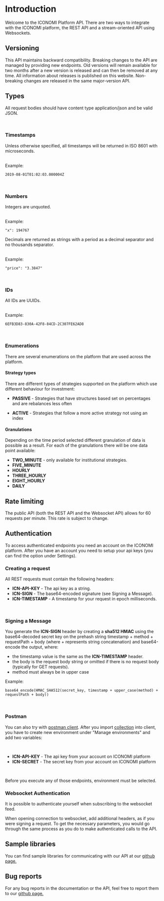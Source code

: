# Introduction
Welcome to the ICONOMI Platform API. There are two ways to integrate with the ICONOMI platform, the REST API and a stream-oriented API using Websockets.

## Versioning

This API maintains backward compatibility. Breaking changes to the API are managed by providing new endpoints. Old versions will remain available for two months after a new version is released and can then be removed at any time. All information about releases is published on this website.
Non-breaking changes are released in the same major-version API.

## Types

All request bodies should have content type application/json and be valid JSON.

<br/>

### Timestamps

Unless otherwise specified, all timestamps will be returned in ISO 8601 with microseconds.

<br/> Example:

```
2019-08-01T01:02:03.000004Z
```

<br/>

### Numbers

Integers are unquoted.

<br/> Example:

```
"x": 194767
```

Decimals are returned as strings with a period as a decimal separator and no thousands separator.

<br/> Example:

```
"price": "3.3847"
```

<br/>

### IDs

All IDs are UUIDs.

<br/> Example:

``` 
6EFB3D83-830A-42F8-84CD-2C307FE62AD8
```

<br/>

### Enumerations

There are several enumerations on the platform that are used across the platform.

#### Strategy types
There are different types of strategies supported on the platform which use different behaviour for 
investment:

* **PASSIVE** - Strategies that have structures based set on percentages and are rebalances less often

* **ACTIVE** - Strategies that follow a more active strategy not using an index

#### Granulations

Depending on the time period selected different granulation of data is possible as a result. 
For each of the granulations there will be one data point available:

* **TWO_MINUTE** - only available for institutional strategies.
* **FIVE_MINUTE**
* **HOURLY**
* **THREE_HOURLY**
* **EIGHT_HOURLY**
* **DAILY**

## Rate limiting

The public API (both the REST API and the Websocket API) allows for 60 requests per minute. This rate is subject to change.

## Authentication

To access authenticated endpoints you need an account on the ICONOMI platform. After you have an account you need to setup your api
keys (you can find the option under Settings).

### Creating a request

All REST requests must contain the following headers:

* **ICN-API-KEY** - The api key as a string.
* **ICN-SIGN** - The base64-encoded signature (see Signing a Message).
* **ICN-TIMESTAMP** - A timestamp for your request in epoch milliseconds.

<br/>
 
### Signing a Message

You generate the **ICN-SIGN** header by creating a **sha512 HMAC** using the base64-decoded secret key on the prehash string timestamp + method + requestPath + body (where + represents string concatenation) and base64-encode the output, where:
* the timestamp value is the same as the **ICN-TIMESTAMP** header.
* the body is the request body string or omitted if there is no request body (typically for GET requests). 
* method must always be in upper case

Example:
``` 
base64_encode(HMAC_SHA512(secret_key, timestamp + upper_case(method) + requestPath + body))
```

<br/>

### Postman

You can also try with <a href="https://www.postman.com/downloads/" target="_blank" rel="nofollow">postman client</a>. After you import <a href="https://www.postman.com/collections/2d5e387a761a6da9f022" target="_blank" rel="nofollow">collection</a> into client, you have to create new environment under "Manage environments" and add two variables:

<br>

* **ICN-API-KEY** - The api key from your account on ICONOMI platform
* **ICN-SECRET** - The secret key from your account on ICONOMI platform

<br/>

Before you execute any of those endpoints, environment must be selected.

### Websocket Authentication

It is possible to authenticate yourself when subscribing to the websocket feed.

When opening connection to websocket, add additional headers, as if you were signing a request. To get the necessary parameters, you would go through the same process as you do to make authenticated calls to the API.

## Sample libraries
You can find sample libraries for communicating with our API at our <a href="https://github.com/iconomi-ag" target="_blank" rel="nofollow">github page.</a>

## Bug reports
For any bug reports in the documentation or the API, feel free to report them to our <a href="https://github.com/iconomi-ag/iconomi-api" target="_blank" rel="nofollow">github page.</a>